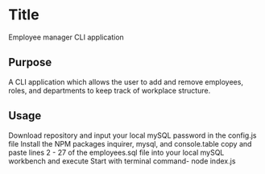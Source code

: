 # Title
Employee manager CLI application

## Purpose
A CLI application which allows the user to add and remove employees, roles, and departments to keep track of workplace structure.

## Usage
Download repository and input your local mySQL password in the config.js file
Install the NPM packages inquirer, mysql, and console.table
copy and paste lines 2 - 27 of the employees.sql file into your local mySQL workbench and execute
Start with terminal command- node index.js